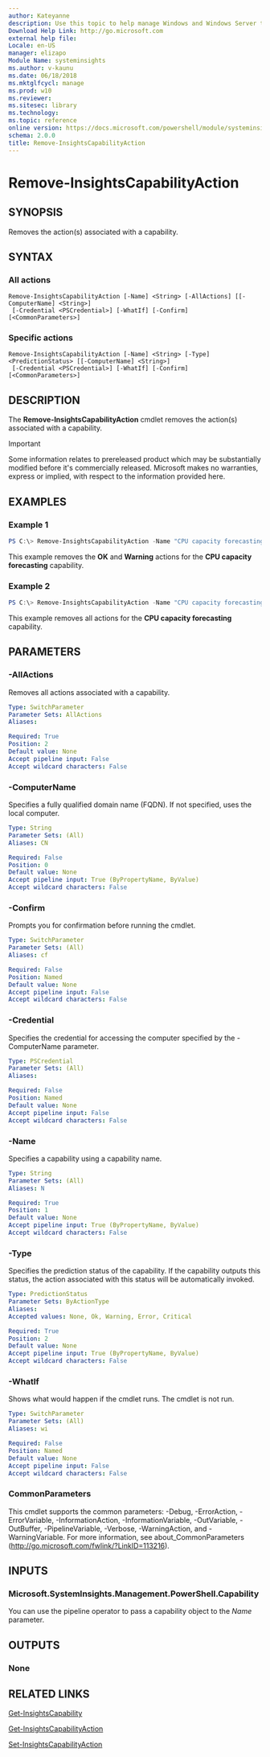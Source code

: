 ```yaml
---
author: Kateyanne
description: Use this topic to help manage Windows and Windows Server technologies with Windows PowerShell.
Download Help Link: http://go.microsoft.com
external help file: 
Locale: en-US
manager: elizapo
Module Name: systeminsights
ms.author: v-kaunu
ms.date: 06/18/2018
ms.mktglfcycl: manage
ms.prod: w10
ms.reviewer: 
ms.sitesec: library
ms.technology: 
ms.topic: reference
online version: https://docs.microsoft.com/powershell/module/systeminsights/remove-insightscapabilityaction?view=windowsserver2022-ps&wt.mc_id=ps-gethelp
schema: 2.0.0
title: Remove-InsightsCapabilityAction
---
```


# Remove-InsightsCapabilityAction

## SYNOPSIS
Removes the action(s) associated with a capability.

## SYNTAX

### All actions
```
Remove-InsightsCapabilityAction [-Name] <String> [-AllActions] [[-ComputerName] <String>]
 [-Credential <PSCredential>] [-WhatIf] [-Confirm] [<CommonParameters>]
```

### Specific actions
```
Remove-InsightsCapabilityAction [-Name] <String> [-Type] <PredictionStatus> [[-ComputerName] <String>]
 [-Credential <PSCredential>] [-WhatIf] [-Confirm] [<CommonParameters>]
```

## DESCRIPTION
The **Remove-InsightsCapabilityAction** cmdlet removes the action(s) associated with a capability.

>[!IMPORTANT]
>Some information relates to prereleased product which may be substantially modified before it's commercially released. Microsoft makes no warranties, express or implied, with respect to the information provided here.

## EXAMPLES

### Example 1
```powershell
PS C:\> Remove-InsightsCapabilityAction -Name "CPU capacity forecasting" -Type OK, Warning
```

This example removes the **OK** and **Warning** actions for the **CPU capacity forecasting** capability. 

### Example 2
```powershell
PS C:\> Remove-InsightsCapabilityAction -Name "CPU capacity forecasting" -AllActions
```

This example removes all actions for the **CPU capacity forecasting** capability. 

## PARAMETERS

### -AllActions
Removes all actions associated with a capability.

```yaml
Type: SwitchParameter
Parameter Sets: AllActions
Aliases:

Required: True
Position: 2
Default value: None
Accept pipeline input: False
Accept wildcard characters: False
```

### -ComputerName
Specifies a fully qualified domain name (FQDN). If not specified, uses the local computer.

```yaml
Type: String
Parameter Sets: (All)
Aliases: CN

Required: False
Position: 0
Default value: None
Accept pipeline input: True (ByPropertyName, ByValue)
Accept wildcard characters: False
```

### -Confirm
Prompts you for confirmation before running the cmdlet.

```yaml
Type: SwitchParameter
Parameter Sets: (All)
Aliases: cf

Required: False
Position: Named
Default value: None
Accept pipeline input: False
Accept wildcard characters: False
```

### -Credential
Specifies the credential for accessing the computer specified by the -ComputerName parameter.

```yaml
Type: PSCredential
Parameter Sets: (All)
Aliases:

Required: False
Position: Named
Default value: None
Accept pipeline input: False
Accept wildcard characters: False
```

### -Name
Specifies a capability using a capability name. 

```yaml
Type: String
Parameter Sets: (All)
Aliases: N

Required: True
Position: 1
Default value: None
Accept pipeline input: True (ByPropertyName, ByValue)
Accept wildcard characters: False
```

### -Type
Specifies the prediction status of the capability. If the capability outputs this status, the action associated with this status will be automatically invoked.

```yaml
Type: PredictionStatus
Parameter Sets: ByActionType
Aliases:
Accepted values: None, Ok, Warning, Error, Critical

Required: True
Position: 2
Default value: None
Accept pipeline input: True (ByPropertyName, ByValue)
Accept wildcard characters: False
```

### -WhatIf
Shows what would happen if the cmdlet runs.
The cmdlet is not run.

```yaml
Type: SwitchParameter
Parameter Sets: (All)
Aliases: wi

Required: False
Position: Named
Default value: None
Accept pipeline input: False
Accept wildcard characters: False
```

### CommonParameters
This cmdlet supports the common parameters: -Debug, -ErrorAction, -ErrorVariable, -InformationAction, -InformationVariable, -OutVariable, -OutBuffer, -PipelineVariable, -Verbose, -WarningAction, and -WarningVariable.
For more information, see about_CommonParameters (http://go.microsoft.com/fwlink/?LinkID=113216).

## INPUTS

### Microsoft.SystemInsights.Management.PowerShell.Capability

You can use the pipeline operator to pass a capability object to the *Name* parameter.

## OUTPUTS

### None

## RELATED LINKS
[Get-InsightsCapability](get-insightscapability.md)

[Get-InsightsCapabilityAction](get-insightscapabilityaction.md)

[Set-InsightsCapabilityAction](set-insightscapabilityaction.md)
